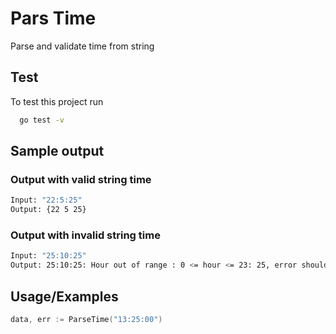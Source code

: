 
# Pars Time

Parse and validate time from string 


## Test

To test this project run

```bash
  go test -v 
```


## Sample output
### Output with valid string time
```bash
Input: "22:5:25"
Output: {22 5 25}
```
### Output with invalid string time
```bash
Input: "25:10:25"
Output: 25:10:25: Hour out of range : 0 <= hour <= 23: 25, error should be nil
```

## Usage/Examples

```go
data, err := ParseTime("13:25:00")
```





